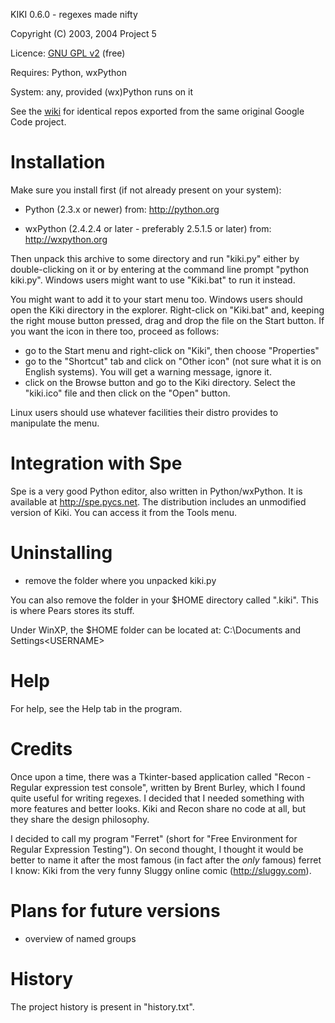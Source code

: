 KIKI 0.6.0 - regexes made nifty

Copyright (C) 2003, 2004 Project 5

Licence: [GNU GPL v2](http://www.gnu.org/licenses/old-licenses/gpl-2.0.html) (free)

Requires: Python, wxPython

System: any, provided (wx)Python runs on it

See the [wiki](https://github.com/paulheider/kiki-re/wiki) for identical repos exported from the same original Google Code project.

Installation
============
Make sure you install first (if not already 
present on your system):

- Python (2.3.x or newer) from:
  http://python.org

- wxPython (2.4.2.4 or later - preferably 2.5.1.5 or later) 
  from:
  http://wxpython.org

Then unpack this archive to some directory and run
"kiki.py" either by double-clicking on it or
by entering at the command line prompt 
"python kiki.py". Windows users might want to use
"Kiki.bat" to run it instead.

You might want to add it to your start menu too.
Windows users should open the Kiki directory in
the explorer. Right-click on "Kiki.bat"
and, keeping the right mouse button pressed, drag
and drop the file on the Start button.
If you want the icon in there too, proceed as follows:
- go to the Start menu and right-click on 
  "Kiki", then choose "Properties"
- go to the "Shortcut" tab and click on "Other icon"
  (not sure what it is on English systems). You will
  get a warning message, ignore it.
- click on the Browse button and go to the Kiki
  directory. Select the "kiki.ico" file and then
  click on the "Open" button.

Linux users should use whatever facilities their
distro provides to manipulate the menu.


Integration with Spe
====================
Spe is a very good Python editor, also written in 
Python/wxPython. It is available at 
http://spe.pycs.net. The distribution includes
an unmodified version of Kiki. You can access it
from the Tools menu.


Uninstalling
============
- remove the folder where you unpacked kiki.py

You can also remove the folder in your $HOME directory
called ".kiki". This is where Pears stores its stuff.

Under WinXP, the $HOME folder can be located at:
  C:\Documents and Settings\<USERNAME>


Help
====
For help, see the Help tab in the program.


Credits
=======
Once upon a time, there was a Tkinter-based application 
called "Recon - Regular expression test console", written 
by Brent Burley, which I found quite useful for writing 
regexes. I decided that I needed something with more
features and better looks. Kiki and Recon share no code
at all, but they share the design philosophy.

I decided to call my program "Ferret" (short for
"Free Environment for Regular Expression Testing"). On
second thought, I thought it would be better to name it
after the most famous (in fact after the *only* famous)
ferret I know: Kiki from the very funny Sluggy online
comic (http://sluggy.com).


Plans for future versions
=========================
 - overview of named groups


History
=======
The project history is present in "history.txt".
